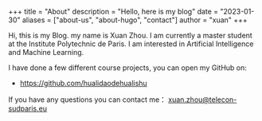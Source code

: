 +++
title = "About"
description = "Hello, here is my blog"
date = "2023-01-30"
aliases = ["about-us", "about-hugo", "contact"]
author = "xuan"
+++

Hi, this is my Blog. my name is Xuan Zhou. I am currently a master student at the Institute Polytechnic de Paris. I am interested in Artificial Intelligence and Machine Learning.

I have done a few different course projects, you can open my GitHub on:

* https://github.com/hualidaodehualishu


If you have any questions you can contact me：
xuan.zhou@telecon-sudparis.eu
